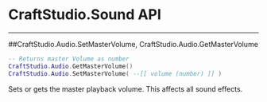 # CraftStudio.Sound API

----
##CraftStudio.Audio.SetMasterVolume, CraftStudio.Audio.GetMasterVolume
```lua
-- Returns master Volume as number
CraftStudio.Audio.GetMasterVolume()
CraftStudio.Audio.SetMasterVolume( --[[ volume (number) ]] )
```

Sets or gets the master playback volume. This affects all sound effects.